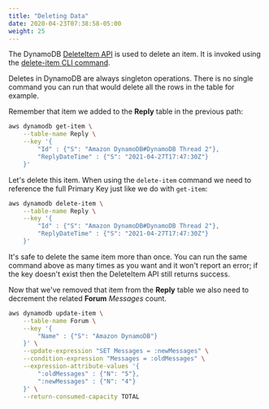 ```yaml
---
title: "Deleting Data"
date: 2020-04-23T07:38:58-05:00
weight: 25
---
```


The DynamoDB [DeleteItem API](https://docs.aws.amazon.com/amazondynamodb/latest/APIReference/API_DeleteItem.html) is used to delete an item.  It is invoked using the [delete-item CLI command](https://docs.aws.amazon.com/cli/latest/reference/dynamodb/delete-item.html).

Deletes in DynamoDB are always singleton operations.  There is no single command you can run that would delete all the rows in the table for example.

Remember that item we added to the **Reply** table in the previous path:

```bash
aws dynamodb get-item \
    --table-name Reply \
    --key '{
        "Id" : {"S": "Amazon DynamoDB#DynamoDB Thread 2"},
        "ReplyDateTime" : {"S": "2021-04-27T17:47:30Z"}
    }'
```

Let's delete this item.  When using the `delete-item` command we need to reference the full Primary Key just like we do with `get-item`:

```bash
aws dynamodb delete-item \
    --table-name Reply \
    --key '{
        "Id" : {"S": "Amazon DynamoDB#DynamoDB Thread 2"},
        "ReplyDateTime" : {"S": "2021-04-27T17:47:30Z"}
    }'
```

It's safe to delete the same item more than once.  You can run the same command above as many times as you want and it won't report an error; if the key doesn't exist then the DeleteItem API still returns success.

Now that we've removed that item from the **Reply** table we also need to decrement the related **Forum** *Messages* count.

```bash
aws dynamodb update-item \
    --table-name Forum \
    --key '{
        "Name" : {"S": "Amazon DynamoDB"}
    }' \
    --update-expression "SET Messages = :newMessages" \
    --condition-expression "Messages = :oldMessages" \
    --expression-attribute-values '{
        ":oldMessages" : {"N": "5"},
        ":newMessages" : {"N": "4"}
    }' \
    --return-consumed-capacity TOTAL
```
